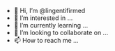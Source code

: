 - 👋 Hi, I’m @lingentifirmed
- 👀 I’m interested in ...
- 🌱 I’m currently learning ...
- 💞️ I’m looking to collaborate on ...
- 📫 How to reach me ...

<!---
lingentifirmed/lingentifirmed is a ✨ special ✨ repository because its `README.md` (this file) appears on your GitHub profile.
You can click the Preview link to take a look at your changes.
--->

